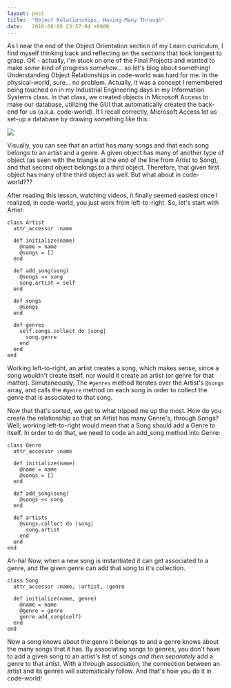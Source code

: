 ```yaml
---
layout: post
title:  "Object Relationships, Having-Many Through"
date:   2016-06-08 23:57:04 +0000
---
```



As I near the end of the Object Orientation section of my Learn curriculum, I find myself thinking back and reflecting on the sections that took longest to grasp. OK - actually, I'm stuck on one of the Final Projects and wanted to make *some* kind of progress *somehow*... so let's blog about something! Understanding Object Relationships in code-world was hard for me. In the physical-world, sure... no problem. Actually, it was a concept I remembered being touched on in my Industrial Engineering days in my Information Systems class. In that class, we created objects in Microsoft Access to make our database, utilizing the GUI that automatically created the back-end for us (a.k.a. code-world). If I recall correctly, Microsoft Access let us set-up a database by drawing something like this:

![](http://readme-pics.s3.amazonaws.com/Screen%20Shot%202015-11-03%20at%2012.23.17%20PM.png)

Visually, you can see that an artist has many songs and that each song belongs to an artist and a genre. A given object has many of another type of object (as seen with the triangle at the end of the line from Artist to Song), and that second object belongs to a third object. Therefore, that given first object has many of the third object as well. But what about in code-world???

After reading this lesson, watching videos, it finally seemed easiest once I realized, in code-world, you just work from left-to-right. So, let's start with Artist:

```
class Artist
  attr_accessor :name
 
  def initialize(name)
    @name = name
    @songs = []
  end
 
  def add_song(song)
    @songs << song
    song.artist = self
  end
 
  def songs
    @songs
  end
 
  def genres
    self.songs.collect do |song|
      song.genre
    end
  end
end
```

Working left-to-right, an artist creates a song, which makes sense, since a song wouldn't create itself, nor would it create an artist (or genre for that matter). Simutaneously, The ```#genres``` method iterates over the Artist's ```@songs``` array, and calls the ```#genre``` method on each song in order to collect the genre that is associated to that song.

Now that that's sorted, we get to what tripped me up the most. How do you create the relationship so that an Artist has many Genre's, through Songs?Well, working left-to-right would mean that a Song should add a Genre to itself. In order to do that, we need to code an add_song method into Genre:

```
class Genre
  attr_accessor :name
 
  def initialize(name)
    @name = name
    @songs = []
  end
 
  def add_song(song)
    @songs << song
  end
 
  def artists
    @songs.collect do |song|
      song.artist
    end
  end
end
```

Ah-ha! Now, when a new song is instantiated it can get associated to a genre, and the given genre can add that song to it's collection.

```
class Song
  attr_accessor :name, :artist, :genre
 
  def initialize(name, genre)
    @name = name
    @genre = genre
    genre.add_song(self)
  end
end
```

Now a song knows about the genre it belongs to and a genre knows about the many songs that it has. By associating songs to genres, you don't have to add a given song to an artist's list of songs *and then separately* add a genre to that artist. With a through association, the connection between an artist and its genres will automatically follow. And that's how you do it in code-world!
